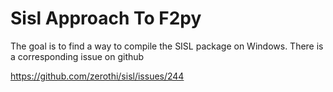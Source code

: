 # Sisl Approach To F2py

The goal is to find a way to compile the SISL package on Windows. There is a corresponding issue on github

https://github.com/zerothi/sisl/issues/244
